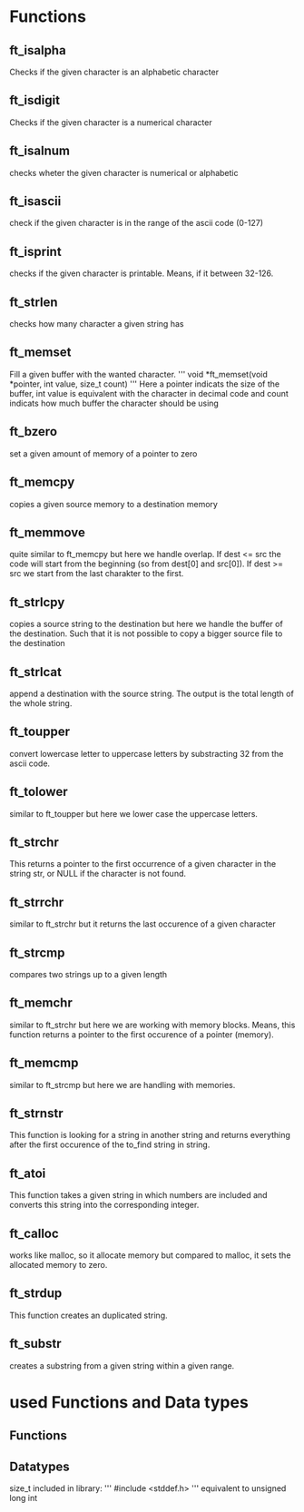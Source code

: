 # Functions
## ft_isalpha
Checks if the given character is an alphabetic character

## ft_isdigit
Checks if the given character is a numerical character

## ft_isalnum
checks wheter the given character is numerical or alphabetic

## ft_isascii
check if the given character is in the range of the ascii code (0-127)

## ft_isprint
checks if the given character is printable. Means, if it between 32-126.

## ft_strlen
checks how many character a given string has

## ft_memset 
Fill a given buffer with the wanted character. 
'''
void	*ft_memset(void *pointer, int value, size_t count)
'''
Here a pointer indicats the size of the buffer, int value is equivalent with the character in decimal code and count indicats how much buffer the character should be using

## ft_bzero
set a given amount of memory of a pointer to zero  

## ft_memcpy
copies a given source memory to a destination memory

## ft_memmove
quite similar to ft_memcpy but here we handle overlap. If dest <= src the code will start from the beginning (so from dest[0] and src[0]). If dest >= src we start from the last charakter to the first. 

## ft_strlcpy
copies a source string to the destination but here we handle the buffer of the destination. Such that it is not possible to copy a bigger source file to the destination

## ft_strlcat
append a destination with the source string. The output is the total length of the whole string.

## ft_toupper
convert lowercase letter to uppercase letters by substracting 32 from the ascii code.

## ft_tolower
similar to ft_toupper but here we lower case the uppercase letters.

## ft_strchr
This returns a pointer to the first occurrence of a given character in the string str, or NULL if the character is not found.

## ft_strrchr
similar to ft_strchr but it returns the last occurence of a given character

## ft_strcmp
compares two strings up to a given length

## ft_memchr
similar to ft_strchr but here we are working with memory blocks. Means, this function returns a pointer to the first occurence of a pointer (memory).

## ft_memcmp
similar to ft_strcmp but here we are handling with memories.

## ft_strnstr
This function is looking for a string in another string and returns everything after the first occurence of the to_find string in string.

## ft_atoi
This function takes a given string in which numbers are included and converts this string into the corresponding integer.

## ft_calloc
works like malloc, so it allocate memory but compared to malloc, it sets the allocated memory to zero.

## ft_strdup
This function creates an duplicated string. 

## ft_substr
creates a substring from a given string within a given range. 

# used Functions and Data types
## Functions
## Datatypes
size_t included in library:
'''
#include <stddef.h>
'''
equivalent to unsigned long int
